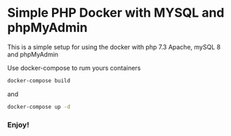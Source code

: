 # Simple PHP Docker with MYSQL and phpMyAdmin

This is a simple setup for using the docker with php 7.3 Apache, mySQL 8 and phpMyAdmin

Use docker-compose to rum yours containers
```sh
docker-compose build
```
and
```sh
docker-compose up -d
```

### Enjoy!